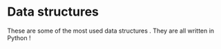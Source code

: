 # Data structures

These are some of the most used data structures .
They are all written in Python !
